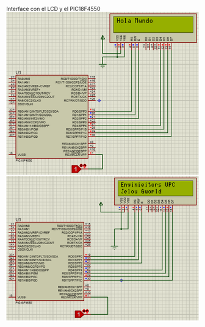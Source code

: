 Interface con el LCD y el PIC18F4550
<img src="20182_lcdhelloworld.X/simimage.PNG">
<img src="20182_jeloulcd.X/samplon.PNG">
